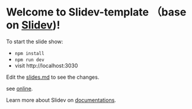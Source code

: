 # Welcome to Slidev-template （base on [Slidev](https://github.com/slidevjs/slidev))!

To start the slide show:

- `npm install`
- `npm run dev`
- visit http://localhost:3030

Edit the [slides.md](./slides.md) to see the changes.

see [online](https://sogrey.top/slidev-template/).

Learn more about Slidev on [documentations](https://sli.dev/).
